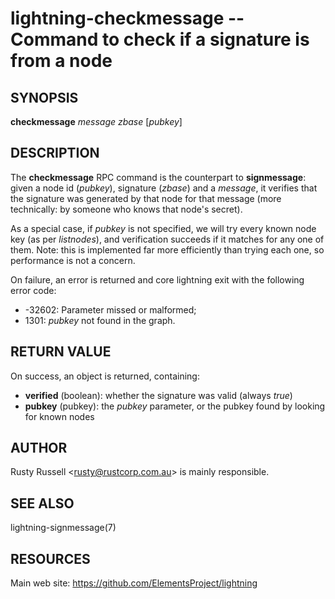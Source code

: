 lightning-checkmessage -- Command to check if a signature is from a node
=====================================================================

SYNOPSIS
--------

**checkmessage** *message* *zbase* [*pubkey*]

DESCRIPTION
-----------

The **checkmessage** RPC command is the counterpart to
**signmessage**: given a node id (*pubkey*), signature (*zbase*) and a
*message*, it verifies that the signature was generated by that node
for that message (more technically: by someone who knows that node's
secret).

As a special case, if *pubkey* is not specified, we will try every
known node key (as per *listnodes*), and verification succeeds if it
matches for any one of them.  Note: this is implemented far more
efficiently than trying each one, so performance is not a concern.

On failure, an error is returned and core lightning exit with the following error code:
- -32602: Parameter missed or malformed;
- 1301: *pubkey* not found in the graph.

RETURN VALUE
------------

[comment]: # (GENERATE-FROM-SCHEMA-START)
On success, an object is returned, containing:
- **verified** (boolean): whether the signature was valid (always *true*)
- **pubkey** (pubkey): the *pubkey* parameter, or the pubkey found by looking for known nodes

[comment]: # (GENERATE-FROM-SCHEMA-END)

AUTHOR
------

Rusty Russell <<rusty@rustcorp.com.au>> is mainly responsible.

SEE ALSO
--------

lightning-signmessage(7)

RESOURCES
---------

Main web site: <https://github.com/ElementsProject/lightning>

[comment]: # ( SHA256STAMP:733247e44d555f9c480a684ceb30440f4f33daf5755253249b5c7b9269c96e49)
